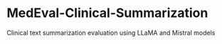 # MedEval-Clinical-Summarization
Clinical text summarization evaluation using LLaMA and Mistral models
